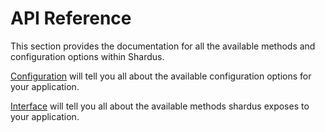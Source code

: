 # API Reference

This section provides the documentation for all the available methods and configuration options within Shardus.

[Configuration](./configuration/README) will tell you all about the available configuration options for your application.

[Interface](./interface/README) will tell you all about the available methods shardus exposes to your application.
